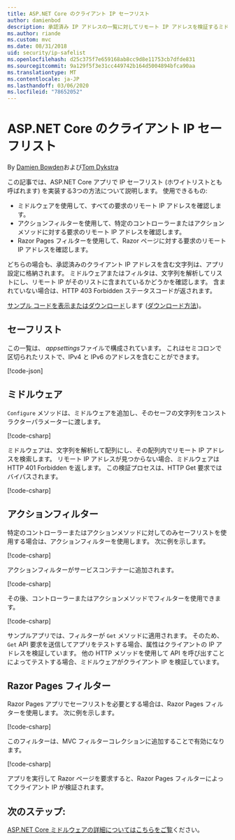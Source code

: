 ```yaml
---
title: ASP.NET Core のクライアント IP セーフリスト
author: damienbod
description: 承認済み IP アドレスの一覧に対してリモート IP アドレスを検証するミドルウェアまたはアクションフィルターを作成する方法について説明します。
ms.author: riande
ms.custom: mvc
ms.date: 08/31/2018
uid: security/ip-safelist
ms.openlocfilehash: d25c375f7e659168ab8cc9d8e11753cb7dfde831
ms.sourcegitcommit: 9a129f5f3e31cc449742b164d5004894bfca90aa
ms.translationtype: MT
ms.contentlocale: ja-JP
ms.lasthandoff: 03/06/2020
ms.locfileid: "78652052"
---
```

# <a name="client-ip-safelist-for-aspnet-core"></a>ASP.NET Core のクライアント IP セーフリスト

By [Damien Bowden](https://twitter.com/damien_bod)および[Tom Dykstra](https://github.com/tdykstra)
 
この記事では、ASP.NET Core アプリで IP セーフリスト (ホワイトリストとも呼ばれます) を実装する3つの方法について説明します。 使用できるもの:

* ミドルウェアを使用して、すべての要求のリモート IP アドレスを確認します。
* アクションフィルターを使用して、特定のコントローラーまたはアクションメソッドに対する要求のリモート IP アドレスを確認します。
* Razor Pages フィルターを使用して、Razor ページに対する要求のリモート IP アドレスを確認します。

どちらの場合も、承認済みのクライアント IP アドレスを含む文字列は、アプリ設定に格納されます。 ミドルウェアまたはフィルタは、文字列を解析してリストにし、リモート IP がそのリストに含まれているかどうかを確認します。 含まれていない場合は、HTTP 403 Forbidden ステータスコードが返されます。

[サンプル コードを表示またはダウンロード](https://github.com/dotnet/AspNetCore.Docs/tree/master/aspnetcore/security/ip-safelist/samples/2.x/ClientIpAspNetCore)します ([ダウンロード方法](xref:index#how-to-download-a-sample))。

## <a name="the-safelist"></a>セーフリスト

この一覧は、 *appsettings*ファイルで構成されています。 これはセミコロンで区切られたリストで、IPv4 と IPv6 のアドレスを含むことができます。

[!code-json[](ip-safelist/samples/2.x/ClientIpAspNetCore/appsettings.json?highlight=2)]

## <a name="middleware"></a>ミドルウェア

`Configure` メソッドは、ミドルウェアを追加し、そのセーフの文字列をコンストラクターパラメーターに渡します。

[!code-csharp[](ip-safelist/samples/2.x/ClientIpAspNetCore/Startup.cs?name=snippet_Configure&highlight=10)]

ミドルウェアは、文字列を解析して配列にし、その配列内でリモート IP アドレスを検索します。 リモート IP アドレスが見つからない場合、ミドルウェアは HTTP 401 Forbidden を返します。 この検証プロセスは、HTTP Get 要求ではバイパスされます。

[!code-csharp[](ip-safelist/samples/2.x/ClientIpAspNetCore/AdminSafeListMiddleware.cs?name=snippet_ClassOnly)]

## <a name="action-filter"></a>アクションフィルター

特定のコントローラーまたはアクションメソッドに対してのみセーフリストを使用する場合は、アクションフィルターを使用します。 次に例を示します。 

[!code-csharp[](ip-safelist/samples/2.x/ClientIpAspNetCore/Filters/ClientIpCheckFilter.cs)]

アクションフィルターがサービスコンテナーに追加されます。

[!code-csharp[](ip-safelist/samples/2.x/ClientIpAspNetCore/Startup.cs?name=snippet_ConfigureServices&highlight=3)]

その後、コントローラーまたはアクションメソッドでフィルターを使用できます。

[!code-csharp[](ip-safelist/samples/2.x/ClientIpAspNetCore/Controllers/ValuesController.cs?name=snippet_Filter&highlight=1)]

サンプルアプリでは、フィルターが `Get` メソッドに適用されます。 そのため、`Get` API 要求を送信してアプリをテストする場合、属性はクライアントの IP アドレスを検証しています。 他の HTTP メソッドを使用して API を呼び出すことによってテストする場合、ミドルウェアがクライアント IP を検証しています。

## <a name="razor-pages-filter"></a>Razor Pages フィルター 

Razor Pages アプリでセーフリストを必要とする場合は、Razor Pages フィルターを使用します。 次に例を示します。 

[!code-csharp[](ip-safelist/samples/2.x/ClientIpAspNetCore/Filters/ClientIpCheckPageFilter.cs)]

このフィルターは、MVC フィルターコレクションに追加することで有効になります。

[!code-csharp[](ip-safelist/samples/2.x/ClientIpAspNetCore/Startup.cs?name=snippet_ConfigureServices&highlight=7-9)]

アプリを実行して Razor ページを要求すると、Razor Pages フィルターによってクライアント IP が検証されます。

## <a name="next-steps"></a>次のステップ:

[ASP.NET Core ミドルウェアの詳細についてはこちらをご覧](xref:fundamentals/middleware/index)ください。
